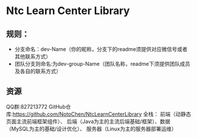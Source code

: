 # Ntc Learn Center Library
## 规则：
 - 分支命名：dev-Name（你的昵称，分支下的readme须提供对应微信号或者其他联系方式）
 - 团队分支则命名:为dev-group-Name（团队名称，readme下须提供团队成员及各自的联系方式）
## 资源
QQ群:827213772
GitHub仓库:https://github.com/NotoChen/NtcLearnCenterLibrary
全栈：
前端（动静态页面主流前端框架组件）、
后端（Java为主的主流后端基础/框架）、数据（MySQL为主的基础/设计优化）、
服务器（Linux为主的服务器部署运维）